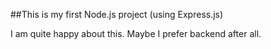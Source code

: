 ##This is my first Node.js project (using Express.js)

I am quite happy about this. Maybe I prefer backend after all.